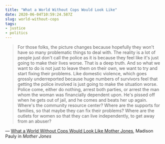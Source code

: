 ```yaml
---
title: "What a World Without Cops Would Look Like"
date: 2020-06-04T10:59:24.587Z
slug: world-without-cops
tags:
- justice
- politics
---
```


> For those folks, the picture changes because hopefully they won't have so many problematic things to deal with. The reality is a lot of people just don't call the police as it is because they feel like it's just going to make their lives worse. That is a deep truth. And so what we want to do is not just to leave them on their own, we want to try and start fixing their problems. Like domestic violence, which goes grossly underreported because huge numbers of survivors feel that getting the police involved is just going to make the situation worse. Police come, either do nothing, arrest both parties, or arrest the man whom the woman was financially dependent upon. He's pissed off when he gets out of jail, and he comes and beats her up again. Where's the community resource center? Where are the supports for families, so that maybe they can fix their problems? Where are the outlets for women so that they can live independently, to get away from an abuser?

&mdash; [What a World Without Cops Would Look Like  Mother Jones](https://www.motherjones.com/crime-justice/2020/06/police-abolition-george-floyd/), Madison Pauly in _Mother Jones_